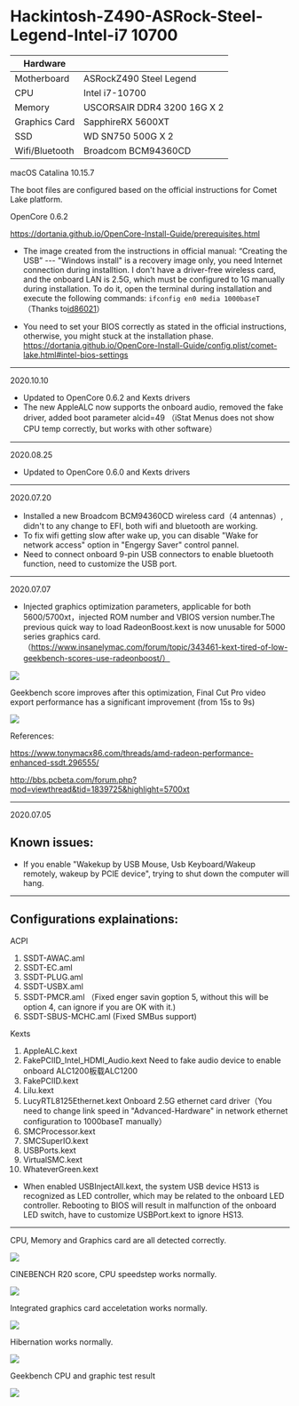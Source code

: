 # Hackintosh-Z490-ASRock-Steel-Legend-Intel-i7 10700

| Hardware ||
|---|----------------------------------|
| Motherboard  | ASRockZ490 Steel Legend |
|CPU|Intel i7-10700                      |
|Memory|USCORSAIR DDR4 3200 16G X 2|
|Graphics Card|SapphireRX 5600XT|
|SSD|WD SN750 500G X 2|
|Wifi/Bluetooth|Broadcom BCM94360CD|


macOS Catalina 10.15.7

The boot files are configured based on the official instructions for Comet Lake platform.

OpenCore 0.6.2 

https://dortania.github.io/OpenCore-Install-Guide/prerequisites.html

* The image created from the instructions in official manual: “Creating the USB” --- "Windows install" is a recovery image only, you need Internet connection during installtion. I don't have a driver-free wireless card, and the onboard LAN is 2.5G, which must be configured to 1G manually during installation. To do it, open the terminal during installation and execute the following commands:
    `ifconfig en0 media 1000baseT ` （Thanks to[id86021](https://github.com/xiaoyaowx/Hackintosh-Z490-ASRock-Steel-Legend-Intel-10700/issues/2#issue-651397552)）

* You need to set your BIOS correctly as stated in the official instructions, otherwise, you might stuck at the installation phase. https://dortania.github.io/OpenCore-Install-Guide/config.plist/comet-lake.html#intel-bios-settings

-------
2020.10.10
* Updated to OpenCore 0.6.2 and Kexts drivers
* The new AppleALC now supports the onboard audio, removed the fake driver, added boot parameter alcid=49
（iStat Menus does not show CPU temp correctly, but works with other software）

-------
2020.08.25
* Updated to OpenCore 0.6.0  and Kexts drivers


-------
2020.07.20
* Installed a new Broadcom BCM94360CD wireless card（4 antennas）, didn't to any change to EFI, both wifi and bluetooth are working.
* To fix wifi getting slow after wake up, you can disable "Wake for network access" option in "Engergy Saver" control pannel.
* Need to connect onboard 9-pin USB connectors to enable bluetooth function, need to customize the USB port.

-------
2020.07.07

* Injected graphics optimization parameters, applicable for both 5600/5700xt，injected ROM number and VBIOS version number.The previous quick way to load RadeonBoost.kext is now unusable for 5000 series graphics card.（https://www.insanelymac.com/forum/topic/343461-kext-tired-of-low-geekbench-scores-use-radeonboost/）

![](ScreenShot/7.png)

Geekbench score improves after this optimization, Final Cut Pro video export performance has a significant improvement (from 15s to 9s)

![](ScreenShot/6.png)

References:

https://www.tonymacx86.com/threads/amd-radeon-performance-enhanced-ssdt.296555/

http://bbs.pcbeta.com/forum.php?mod=viewthread&tid=1839725&highlight=5700xt

-------
2020.07.05

## Known issues:
* If you enable "Wakekup by USB Mouse, Usb Keyboard/Wakeup remotely, wakeup by PCIE device", trying to shut down the computer will hang.

-------
## Configurations explainations:
ACPI
1. SSDT-AWAC.aml
2. SSDT-EC.aml
3. SSDT-PLUG.aml
4. SSDT-USBX.aml 
5. SSDT-PMCR.aml （Fixed enger savin goption 5, without this will be option 4, can ignore if you are OK with it.)
6. SSDT-SBUS-MCHC.aml (Fixed SMBus support) 

Kexts
1. AppleALC.kext
2. FakePCIID_Intel_HDMI_Audio.kext  Need to fake audio device to enable onboard ALC1200板载ALC1200
3. FakePCIID.kext
4. Lilu.kext
5. LucyRTL8125Ethernet.kext  Onboard 2.5G ethernet card driver（You need to change link speed in "Advanced-Hardware" in network ethernet configuration to 1000baseT manually）
6. SMCProcessor.kext
7. SMCSuperIO.kext
8. USBPorts.kext
9. VirtualSMC.kext
10. WhateverGreen.kext

* When enabled USBInjectAll.kext, the system USB device HS13 is recognized as LED controller, which may be related to the onboard LED controller. Rebooting to BIOS will result in malfunction of the onboard LED switch, have to customize USBPort.kext to ignore HS13.


-------
CPU, Memory and Graphics card are all detected correctly.

![](ScreenShot/1.png)

CINEBENCH R20 score, CPU speedstep works normally.

![](ScreenShot/2.png)

Integrated graphics card acceletation works normally.

![](ScreenShot/3.png)

Hibernation works normally.

![](ScreenShot/4.png)


Geekbench CPU and graphic test result

![](ScreenShot/5.png)

